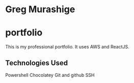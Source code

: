# Greg Murashige
# portfolio
This is my professional portfolio.  It uses AWS and ReactJS.

## Technologies Used

Powershell
Chocolatey
Git and github
SSH
